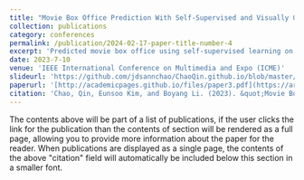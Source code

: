 ```yaml
---
title: "Movie Box Office Prediction With Self-Supervised and Visually Grounded Pretraining"
collection: publications
category: conferences
permalink: /publication/2024-02-17-paper-title-number-4
excerpt: 'Predicted movie box office using self-supervised learning on posters, improving accuracy by 14.6% and enabling generalization to other multimodal regression tasks. This work is also extended to include feature importance analysis and was accepted to the IEEE Transactions on Multimedia.'
date: 2023-7-10
venue: 'IEEE International Conference on Multimedia and Expo (ICME)'
slideurl: 'https://github.com/jdsannchao/ChaoQin.github.io/blob/master/files/ICME_v3.pdf'
paperurl: '[http://academicpages.github.io/files/paper3.pdf](https://arxiv.org/pdf/2304.10311)'
citation: 'Chao, Qin, Eunsoo Kim, and Boyang Li. (2023). &quot;Movie Box Office Prediction With Self-Supervised and Visually Grounded Pretraining.&quot; <i>2023 IEEE International Conference on Multimedia and Expo (ICME). (pp. 1535-1540). IEEE.'
---
```

The contents above will be part of a list of publications, if the user clicks the link for the publication than the contents of section will be rendered as a full page, allowing you to provide more information about the paper for the reader. When publications are displayed as a single page, the contents of the above "citation" field will automatically be included below this section in a smaller font.
